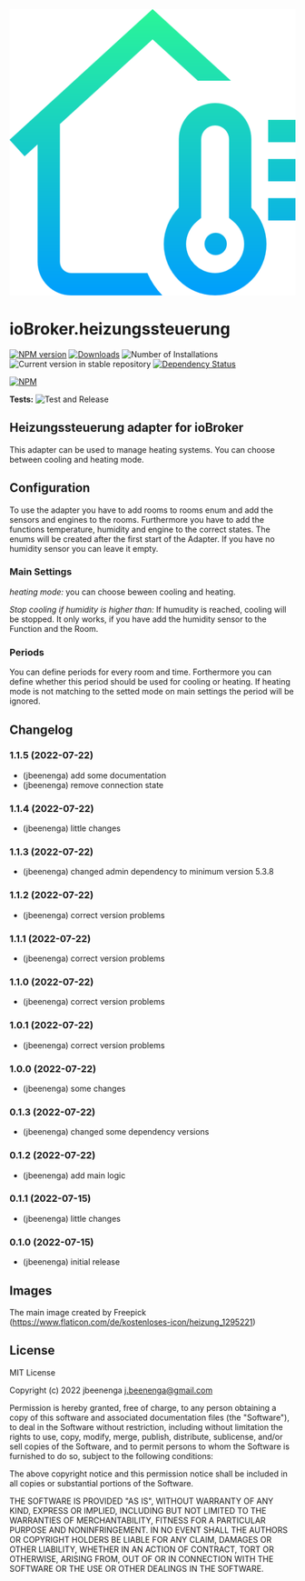 ![Logo](admin/heizungssteuerung.png)
# ioBroker.heizungssteuerung

[![NPM version](https://img.shields.io/npm/v/iobroker.heizungssteuerung.svg)](https://www.npmjs.com/package/iobroker.heizungssteuerung)
[![Downloads](https://img.shields.io/npm/dm/iobroker.heizungssteuerung.svg)](https://www.npmjs.com/package/iobroker.heizungssteuerung)
![Number of Installations](https://iobroker.live/badges/heizungssteuerung-installed.svg)
![Current version in stable repository](https://iobroker.live/badges/heizungssteuerung-stable.svg)
[![Dependency Status](https://img.shields.io/david/jbeenenga/iobroker.heizungssteuerung.svg)](https://david-dm.org/jbeenenga/iobroker.heizungssteuerung)

[![NPM](https://nodei.co/npm/iobroker.heizungssteuerung.png?downloads=true)](https://nodei.co/npm/iobroker.heizungssteuerung/)

**Tests:** ![Test and Release](https://github.com/jbeenenga/ioBroker.heizungssteuerung/workflows/Test%20and%20Release/badge.svg)

## Heizungssteuerung adapter for ioBroker

This adapter can be used to manage heating systems. You can choose between cooling and heating mode.

## Configuration
To use the adapter you have to add rooms to rooms enum and add the sensors and engines to the rooms. 
Furthermore you have to add the functions temperature, humidity and engine to the correct states. The enums will be created after the first start of the Adapter. If you have no humidity sensor you can leave it empty.

### Main Settings
*heating mode:* you can choose beween cooling and heating.

*Stop cooling if humidity is higher than:*  If humudity is reached, cooling will be stopped. It only works, if you have add the humidity sensor to the Function and the Room.

### Periods
You can define periods for every room and time. Forthermore you can define whether this period should be used for cooling or heating. If heating mode is not matching to the setted mode on main settings the period will be ignored.


## Changelog
<!--
	Placeholder for the next version (at the beginning of the line):
	### **WORK IN PROGRESS**
-->
### 1.1.5 (2022-07-22)
* (jbeenenga) add some documentation
* (jbeenenga) remove connection state

### 1.1.4 (2022-07-22)
* (jbeenenga) little changes

### 1.1.3 (2022-07-22)
* (jbeenenga) changed admin dependency to minimum version 5.3.8

### 1.1.2 (2022-07-22)
* (jbeenenga) correct version problems

### 1.1.1 (2022-07-22)
* (jbeenenga) correct version problems

### 1.1.0 (2022-07-22)
* (jbeenenga) correct version problems

### 1.0.1 (2022-07-22)
* (jbeenenga) correct version problems

### 1.0.0 (2022-07-22)
* (jbeenenga) some changes

### 0.1.3 (2022-07-22)
* (jbeenenga) changed some dependency versions

### 0.1.2 (2022-07-22)
* (jbeenenga) add main logic

### 0.1.1 (2022-07-15)
* (jbeenenga) little changes

### 0.1.0 (2022-07-15)
* (jbeenenga) initial release

## Images
The main image created by Freepick (https://www.flaticon.com/de/kostenloses-icon/heizung_1295221)

## License
MIT License

Copyright (c) 2022 jbeenenga <j.beenenga@gmail.com>

Permission is hereby granted, free of charge, to any person obtaining a copy
of this software and associated documentation files (the "Software"), to deal
in the Software without restriction, including without limitation the rights
to use, copy, modify, merge, publish, distribute, sublicense, and/or sell
copies of the Software, and to permit persons to whom the Software is
furnished to do so, subject to the following conditions:

The above copyright notice and this permission notice shall be included in all
copies or substantial portions of the Software.

THE SOFTWARE IS PROVIDED "AS IS", WITHOUT WARRANTY OF ANY KIND, EXPRESS OR
IMPLIED, INCLUDING BUT NOT LIMITED TO THE WARRANTIES OF MERCHANTABILITY,
FITNESS FOR A PARTICULAR PURPOSE AND NONINFRINGEMENT. IN NO EVENT SHALL THE
AUTHORS OR COPYRIGHT HOLDERS BE LIABLE FOR ANY CLAIM, DAMAGES OR OTHER
LIABILITY, WHETHER IN AN ACTION OF CONTRACT, TORT OR OTHERWISE, ARISING FROM,
OUT OF OR IN CONNECTION WITH THE SOFTWARE OR THE USE OR OTHER DEALINGS IN THE
SOFTWARE.
